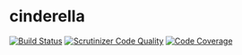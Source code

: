 cinderella
==========

[![Build Status](https://travis-ci.org/score-ya/cinderella.svg)](https://travis-ci.org/score-ya/cinderella)
[![Scrutinizer Code Quality](https://scrutinizer-ci.com/g/score-ya/cinderella/badges/quality-score.png?b=master)](https://scrutinizer-ci.com/g/score-ya/cinderella/?branch=master)
[![Code Coverage](https://scrutinizer-ci.com/g/score-ya/cinderella/badges/coverage.png?b=master)](https://scrutinizer-ci.com/g/score-ya/cinderella/?branch=master)